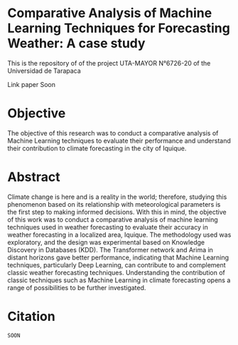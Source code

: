 # Comparative Analysis of Machine Learning Techniques for Forecasting Weather: A case study

This is the repository of of the project UTA-MAYOR N°6726-20 of the Universidad de Tarapaca

Link paper Soon

# Objective 
The objective of this research was to conduct a comparative analysis of Machine Learning techniques to evaluate their performance and understand their contribution to climate forecasting in the city of Iquique.

# Abstract
Climate change is here and is a reality in the world; therefore, studying this phenomenon based on its relationship with meteorological parameters is the first step to making informed decisions. With this in mind, the objective of this work was to conduct a comparative analysis of machine learning techniques used in weather forecasting to evaluate their accuracy in weather forecasting in a localized area, Iquique. The methodology used was exploratory, and the design was experimental based on Knowledge Discovery in Databases (KDD). The Transformer network and Arima in distant horizons gave better performance, indicating that Machine Learning techniques, particularly Deep Learning, can contribute to and complement classic weather forecasting techniques. Understanding the contribution of classic techniques such as Machine Learning in climate forecasting opens a range of possibilities to be further investigated.

# Citation
```
SOON
```
